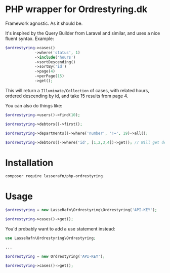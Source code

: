 # PHP wrapper for Ordrestyring.dk
Framework agnostic. As it should be.

It's inspired by the Query Builder from Laravel and similar, and uses a nice fluent syntax. Example: 

````php
$ordrestyring->cases()
             ->where('status', 1)
             ->include('hours')
             ->sortDescending()
             ->sortBy('id')
             ->page(4)
             ->perPage(15)
             ->get();
````

This will return a ````Illuminate/Collection```` of cases, with related hours, ordered descending by id, and take 15 results from page 4.

You can also do things like:
````php
$ordrestyring->users()->find(10);
````

````php
$ordrestyring->debtors()->first();
````

````php
$ordrestyring->departments()->where('number', '!=', 19)->all();
````

````php
$ordrestyring->debtors()->where('id', [1,2,3,4])->get(); // Will get debtors with id 1, 2, 3 and/or 4
````

# Installation
````bash
composer require lasserafn/php-ordrestyring
````

# Usage
````php
$ordrestyring = new LasseRafn\Ordrestyring\Ordrestyring('API-KEY');

$ordrestyring->cases()->get();
````

You'd probably want to add a use statement instead:
````php
use LasseRafn\Ordrestyring\Ordrestyring;

...

$ordrestyring = new Ordrestyring('API-KEY');

$ordrestyring->cases()->get();
````